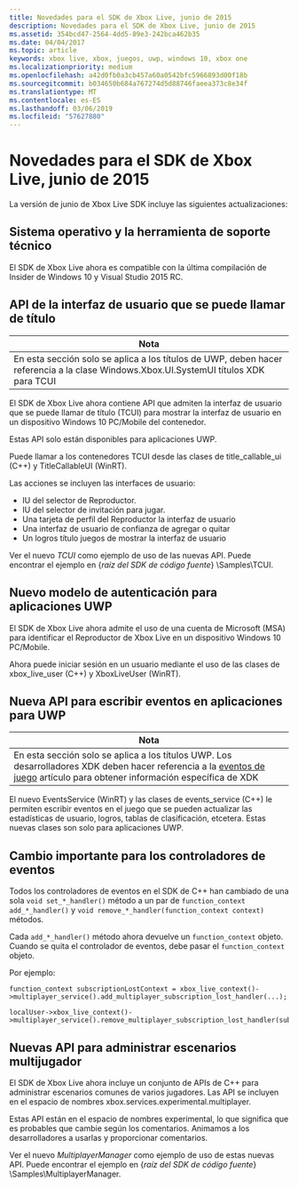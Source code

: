 ```yaml
---
title: Novedades para el SDK de Xbox Live, junio de 2015
description: Novedades para el SDK de Xbox Live, junio de 2015
ms.assetid: 354bcd47-2564-4dd5-89e3-242bca462b35
ms.date: 04/04/2017
ms.topic: article
keywords: xbox live, xbox, juegos, uwp, windows 10, xbox one
ms.localizationpriority: medium
ms.openlocfilehash: a42d0fb0a3cb457a60a0542bfc5966893d00f18b
ms.sourcegitcommit: b034650b684a767274d5d88746faeea373c8e34f
ms.translationtype: MT
ms.contentlocale: es-ES
ms.lasthandoff: 03/06/2019
ms.locfileid: "57627880"
---
```

# <a name="whats-new-for-the-xbox-live-sdk---june-2015"></a>Novedades para el SDK de Xbox Live, junio de 2015

La versión de junio de Xbox Live SDK incluye las siguientes actualizaciones:

## <a name="os-and-tool-support"></a>Sistema operativo y la herramienta de soporte técnico ##
El SDK de Xbox Live ahora es compatible con la última compilación de Insider de Windows 10 y Visual Studio 2015 RC.

## <a name="title-callable-ui-apis"></a>API de la interfaz de usuario que se puede llamar de título

| Nota |
|------|
| En esta sección solo se aplica a los títulos de UWP, deben hacer referencia a la clase Windows.Xbox.UI.SystemUI títulos XDK para TCUI  |

El SDK de Xbox Live ahora contiene API que admiten la interfaz de usuario que se puede llamar de título (TCUI) para mostrar la interfaz de usuario en un dispositivo Windows 10 PC/Mobile del contenedor.

Estas API solo están disponibles para aplicaciones UWP.

Puede llamar a los contenedores TCUI desde las clases de title_callable_ui (C++) y TitleCallableUI (WinRT).

Las acciones se incluyen las interfaces de usuario:
* IU del selector de Reproductor.
* IU del selector de invitación para jugar.
* Una tarjeta de perfil del Reproductor la interfaz de usuario
* Una interfaz de usuario de confianza de agregar o quitar
* Un logros título juegos de mostrar la interfaz de usuario

Ver el nuevo *TCUI* como ejemplo de uso de las nuevas API. Puede encontrar el ejemplo en {*raíz del SDK de código fuente*} \Samples\TCUI.

## <a name="new-authentication-model-for-uwp-apps"></a>Nuevo modelo de autenticación para aplicaciones UWP
El SDK de Xbox Live ahora admite el uso de una cuenta de Microsoft (MSA) para identificar el Reproductor de Xbox Live en un dispositivo Windows 10 PC/Mobile.

Ahora puede iniciar sesión en un usuario mediante el uso de las clases de xbox_live_user (C++) y XboxLiveUser (WinRT).

## <a name="new-api-for-writing-events-in-uwp-apps"></a>Nueva API para escribir eventos en aplicaciones para UWP

| Nota |
|------|
| En esta sección solo se aplica a los títulos UWP.  Los desarrolladores XDK deben hacer referencia a la [eventos de juego](https://developer.microsoft.com/en-us/games/xbox/docs/xboxlive/xbox-live-partners/event-driven-data-platform/game-events) artículo para obtener información específica de XDK  |

El nuevo EventsService (WinRT) y las clases de events_service (C++) le permiten escribir eventos en el juego que se pueden actualizar las estadísticas de usuario, logros, tablas de clasificación, etcetera. Estas nuevas clases son solo para aplicaciones UWP.

## <a name="breaking-change-to-event-handlers"></a>Cambio importante para los controladores de eventos ##
Todos los controladores de eventos en el SDK de C++ han cambiado de una sola `void set_*_handler()` método a un par de `function_context add_*_handler()` y `void remove_*_handler(function_context context)` métodos.

Cada `add_*_handler()` método ahora devuelve un `function_context` objeto. Cuando se quita el controlador de eventos, debe pasar el `function_context` objeto.

Por ejemplo:
```
function_context subscriptionLostContext = xbox_live_context()->multiplayer_service().add_multiplayer_subscription_lost_handler(...);

localUser->xbox_live_context()->multiplayer_service().remove_multiplayer_subscription_lost_handler(subscriptionLostContext);
```

## <a name="new-apis-for-managing-multiplayer-scenarios"></a>Nuevas API para administrar escenarios multijugador
El SDK de Xbox Live ahora incluye un conjunto de APIs de C++ para administrar escenarios comunes de varios jugadores. Las API se incluyen en el espacio de nombres xbox.services.experimental.multiplayer.

Estas API están en el espacio de nombres experimental, lo que significa que es probables que cambie según los comentarios.  Animamos a los desarrolladores a usarlas y proporcionar comentarios.

Ver el nuevo *MultiplayerManager* como ejemplo de uso de estas nuevas API. Puede encontrar el ejemplo en {*raíz del SDK de código fuente*} \Samples\MultiplayerManager.

